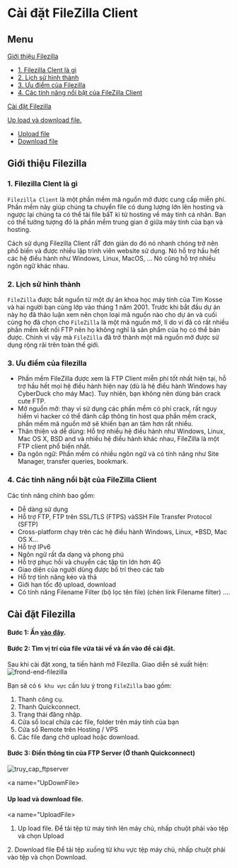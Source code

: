 # Cài đặt FileZilla Client 
## Menu
[Giới thiệu Filezilla](#GioiThieuFilezilla)
- [1. Filezilla Clent là gì](#KhaiNiemFilezilla)
- [2. Lịch sử hình thành](#LichSuFilezilla)
- [3. Ưu điểm của Filezilla](#UuDiemCuaFilezilla)
- [4. Các tính năng nổi bật của FileZilla Client](#CacTinhNangCuaFilezilla)

[Cài đặt Filezilla](#CaiDatFilezilla)

[Up load và download file.](#UpDownFile)
- [Upload file](#UploadFile)
- [Download file](#DownloadFile)
  




<a name="GioiThieuFilezilla"></a>
## Giới thiệu Filezilla

<a name="KhaiNiemFilezilla"></a>
### 1. Filezilla Clent là gì
`Filezilla Client` là một phần mềm mã nguồn mở được cung cấp miễn phí. Phần mềm này giúp chúng ta chuyển file có dung lượng lớn lên hosting và ngược lại chúng ta có thể tải file bấT kì từ hosting về máy tính cá nhân. Bạn có thể tưởng tượng đó là phần mềm trung gian ở giữa máy tính của bạn và hosting.

Cách sử dụng Filezilla Client rấT đơn giản do đó nó nhanh chóng trở nên phổ biến và được nhiều lập trình viên website sử dụng. Nó hỗ trợ hầu hết các hệ điều hành như Windows, Linux, MacOS, ... Nó cũng hỗ trợ nhiều ngôn ngữ khác nhau.

<a name="LichSuFilezilla"></a>
### 2. Lịch sử hình thành
`FileZilla` được bắt nguồn từ một dự án khoa học máy tính của Tim Kosse và hai người bạn cùng lớp vào tháng 1 năm 2001. Trước khi bắt đầu dự án này họ đã thảo luận xem nên chọn loại mã nguồn nào cho dự án và cuối cùng họ đã chọn cho `FileZilla` là một mã nguồn mở, lí do vì đã có rất nhiều phần mềm kết nối FTP nên họ không nghĩ là sản phẩm của họ có thể bán được. Chính vì vậy mà `FileZilla` đã trở thành một mã nguồn mở được sử dụng rộng rãi trên toàn thế giới.

<a name="UuDiemCuaFilezilla"></a>
### 3. Ưu điểm của filezilla
- Phần mềm FileZilla được xem là FTP Client miễn phí tốt nhất hiện tại, hỗ trợ hầu hết mọi hệ điều hành hiện nay (dù là hệ điều hành Windows hay CyberDuck cho máy Mac). Tuy nhiên, bạn không nên dùng bản crack cute FTP.
- Mở nguồn mở: thay vì sử dụng các phần mềm có phí crack, rất nguy hiểm vì hacker có thể đánh cắp thông tin host qua phần mềm crack, phần mềm mã nguồn mở sẽ khiến bạn an tâm hơn rất nhiều.
- Thân thiện và dễ dùng: Hỗ trợ nhiều hệ điều hành như Windows, Linux, Mac OS X, BSD and và nhiều hệ điều hành khác nhau, FileZilla là một FTP client phổ biến nhất.
- Đa ngôn ngữ: Phần mềm có nhiều ngôn ngữ và có tính năng như Site Manager, transfer queries, bookmark.

<a name="CacTinhNangCuaFilezilla"></a>
### 4. Các tính năng nổi bật của FileZilla Client
Các tính năng chính bao gồm:
- Dễ dàng sử dụng
- Hỗ trợ FTP, FTP trên SSL/TLS (FTPS) vàSSH File Transfer Protocol (SFTP)
- Cross-platform chạy trên các hệ điều hành Windows, Linux, *BSD, Mac OS X…
- Hỗ trợ IPv6
- Ngôn ngữ rất đa dạng và phong phú
- Hỗ trợ phục hồi và chuyển các tập tin lớn hơn 4G
- Giao diện của người dùng được bố trí theo các tab
- Hỗ trợ tính năng kéo và thả
- Giới hạn tốc độ upload, download
- Có tính năng Filename Filter (bộ lọc tên file) (chèn link Filename filter)
....

<a name="CaiDatFilezilla"></a>
## Cài đặt Filezilla

#### Bước 1: Ấn [vào đây](https://filezilla-project.org/download.php).

#### Bước 2: Tìm vị trí của file vừa tải về và ấn vào để cài đặt.

Sau khi cài đặt xong, ta tiến hành mở Filezilla. Giao diễn sẽ xuất hiện:
![frond-end-filezilla](https://user-images.githubusercontent.com/84270045/155697283-ea6123b0-b88c-4c85-9604-38d5cd4d880b.png)

Bạn sẽ có `6 khu vực` cần lưu ý trong `FileZilla` bao gồm:

1. Thanh công cụ.
2. Thanh Quickconnect.
3.  Trạng thái đăng nhập.
4. Cửa sổ local chứa các file, folder trên máy tính của bạn
5. Cửa sổ Remote trên Hosting / VPS
6. Các file đang chờ upload hoặc download.
      
#### Bước 3: Điền thông tin của FTP Server (Ở thanh Quickconnect)
![truy_cap_ftpserver](https://user-images.githubusercontent.com/84270045/155696048-327a06a4-7f98-4128-8006-ccd7a3d6f5db.png)

<a name="UpDownFile>
#### Up load và download file.

<a name="UploadFile>
1. Up load file.
Để tải tệp từ máy tính lên máy chủ, nhấp chuột phải vào tệp và chọn Upload

<a name="DownloadFile"></a>
2. Download file
Để tải tệp xuống từ khu vực tệp máy chủ, nhấp chuột phải vào tệp và chọn Download.